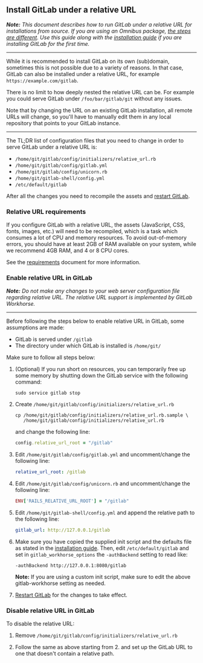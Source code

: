 ## Install GitLab under a relative URL

_**Note:**
This document describes how to run GitLab under a relative URL for installations
from source. If you are using an Omnibus package,
[the steps are different][omnibus-rel]. Use this guide along with the
[installation guide](installation.md) if you are installing GitLab for the
first time._

---

While it is recommended to install GitLab on its own (sub)domain, sometimes
this is not possible due to a variety of reasons. In that case, GitLab can also
be installed under a relative URL, for example `https://example.com/gitlab`.

There is no limit to how deeply nested the relative URL can be. For example you
could serve GitLab under `/foo/bar/gitlab/git` without any issues.

Note that by changing the URL on an existing GitLab installation, all remote
URLs will change, so you'll have to manually edit them in any local repository
that points to your GitLab instance.

---

The TL;DR list of configuration files that you need to change in order to
serve GitLab under a relative URL is:

- `/home/git/gitlab/config/initializers/relative_url.rb`
- `/home/git/gitlab/config/gitlab.yml`
- `/home/git/gitlab/config/unicorn.rb`
- `/home/git/gitlab-shell/config.yml`
- `/etc/default/gitlab`

After all the changes you need to recompile the assets and [restart GitLab].

### Relative URL requirements

If you configure GitLab with a relative URL, the assets (JavaScript, CSS, fonts,
images, etc.) will need to be recompiled, which is a task which consumes a lot
of CPU and memory resources. To avoid out-of-memory errors, you should have at
least 2GB of RAM available on your system, while we recommend 4GB RAM, and 4 or
8 CPU cores.

See the [requirements](requirements.md) document for more information.

### Enable relative URL in GitLab

_**Note:**
Do not make any changes to your web server configuration file regarding
relative URL. The relative URL support is implemented by GitLab Workhorse._

---

Before following the steps below to enable relative URL in GitLab, some
assumptions are made:

- GitLab is served under `/gitlab`
- The directory under which GitLab is installed is `/home/git/`

Make sure to follow all steps below:

1.  (Optional) If you run short on resources, you can temporarily free up some
    memory by shutting down the GitLab service with the following command:

    ```shell
    sudo service gitlab stop
    ```

1.  Create `/home/git/gitlab/config/initializers/relative_url.rb`

    ```shell
    cp /home/git/gitlab/config/initializers/relative_url.rb.sample \
       /home/git/gitlab/config/initializers/relative_url.rb
    ```

    and change the following line:

    ```ruby
    config.relative_url_root = "/gitlab"
    ```

1.  Edit `/home/git/gitlab/config/gitlab.yml` and uncomment/change the
    following line:

    ```yaml
    relative_url_root: /gitlab
    ```

1.  Edit `/home/git/gitlab/config/unicorn.rb` and uncomment/change the
    following line:

    ```ruby
    ENV['RAILS_RELATIVE_URL_ROOT'] = "/gitlab"
    ```

1.  Edit `/home/git/gitlab-shell/config.yml` and append the relative path to
    the following line:

    ```yaml
    gitlab_url: http://127.0.0.1/gitlab
    ```

1.  Make sure you have copied the supplied init script and the defaults file
    as stated in the [installation guide](installation.md#install-init-script).
    Then, edit `/etc/default/gitlab` and set in `gitlab_workhorse_options` the
    `-authBackend` setting to read like:

    ```shell
    -authBackend http://127.0.0.1:8080/gitlab
    ```

    **Note:**
    If you are using a custom init script, make sure to edit the above
    gitlab-workhorse setting as needed.

1. [Restart GitLab][] for the changes to take effect.

### Disable relative URL in GitLab

To disable the relative URL:

1.  Remove `/home/git/gitlab/config/initializers/relative_url.rb`

1.  Follow the same as above starting from 2. and set up the
    GitLab URL to one that doesn't contain a relative path.

[omnibus-rel]: http://docs.gitlab.com/omnibus/settings/configuration.html#configuring-a-relative-url-for-gitlab "How to setup relative URL in Omnibus GitLab"
[restart gitlab]: ../administration/restart_gitlab.md#installations-from-source "How to restart GitLab"
